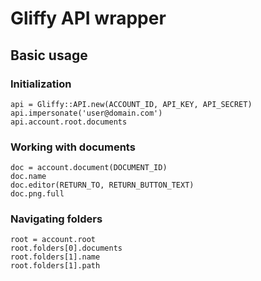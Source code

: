 Gliffy API wrapper
==================

Basic usage
-----------

### Initialization

    api = Gliffy::API.new(ACCOUNT_ID, API_KEY, API_SECRET)
    api.impersonate('user@domain.com')
    api.account.root.documents

### Working with documents

    doc = account.document(DOCUMENT_ID)
    doc.name
    doc.editor(RETURN_TO, RETURN_BUTTON_TEXT)
    doc.png.full

### Navigating folders

    root = account.root
    root.folders[0].documents
    root.folders[1].name
    root.folders[1].path